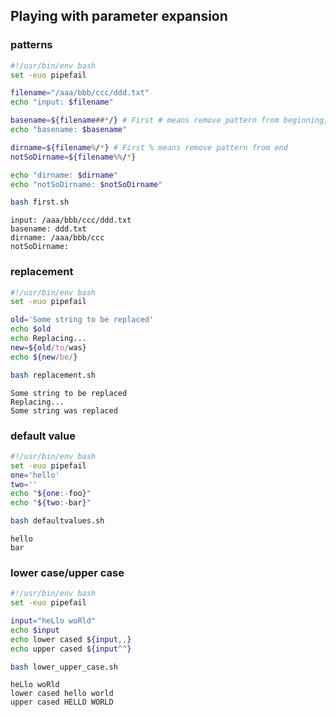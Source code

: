 ## Playing with parameter expansion
### patterns

```bash
#!/usr/bin/env bash
set -euo pipefail

filename="/aaa/bbb/ccc/ddd.txt"
echo "input: $filename"

basename=${filename##*/} # First # means remove pattern from beginning, second ## means remove pattern greedy, pattern is everything followed by /
echo "basename: $basename"

dirname=${filename%/*} # First % means remove pattern from end
notSoDirname=${filename%%/*} 

echo "dirname: $dirname"
echo "notSoDirname: $notSoDirname"
```
```bash
bash first.sh
```
```
input: /aaa/bbb/ccc/ddd.txt
basename: ddd.txt
dirname: /aaa/bbb/ccc
notSoDirname: 
```
### replacement

```bash
#!/usr/bin/env bash
set -euo pipefail

old='Some string to be replaced'
echo $old
echo Replacing...
new=${old/to/was}
echo ${new/be/}	
```
```bash
bash replacement.sh
```
```
Some string to be replaced
Replacing...
Some string was replaced
```
### default value

```bash
#!/usr/bin/env bash
set -euo pipefail
one='hello'
two=''
echo "${one:-foo}"
echo "${two:-bar}"
```
```bash
bash defaultvalues.sh
```
```
hello
bar
```
### lower case/upper case

```bash
#!/usr/bin/env bash
set -euo pipefail

input="heLlo woRld"
echo $input
echo lower cased ${input,,}
echo upper cased ${input^^}
```
```bash
bash lower_upper_case.sh
```
```
heLlo woRld
lower cased hello world
upper cased HELLO WORLD
```
